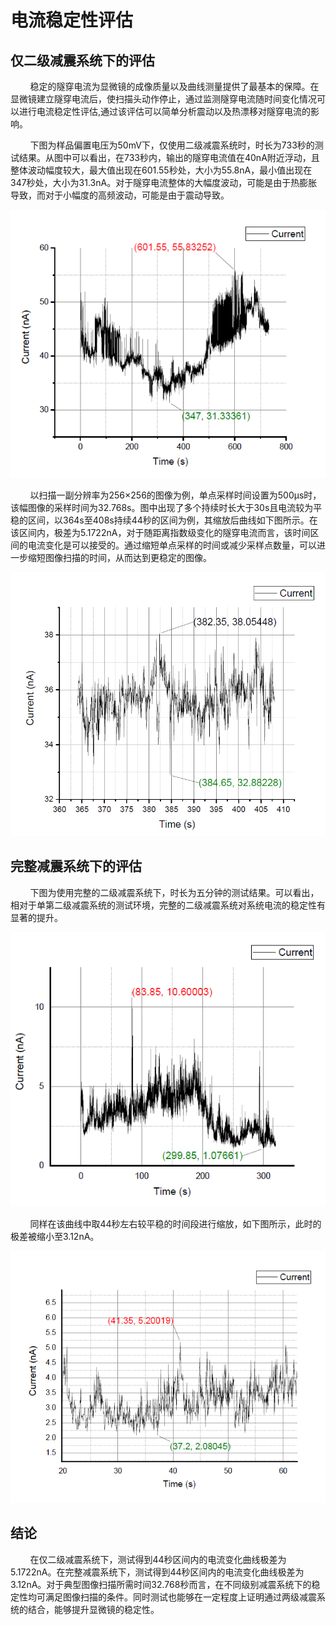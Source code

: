 # 电流稳定性评估

## 仅二级减震系统下的评估

        稳定的隧穿电流为显微镜的成像质量以及曲线测量提供了最基本的保障。在显微镜建立隧穿电流后，使扫描头动作停止，通过监测隧穿电流随时间变化情况可以进行电流稳定性评估,通过该评估可以简单分析震动以及热漂移对隧穿电流的影响。

        下图为样品偏置电压为50mV下，仅使用二级减震系统时，时长为733秒的测试结果。从图中可以看出，在733秒内，输出的隧穿电流值在40nA附近浮动，且整体波动幅度较大，最大值出现在601.55秒处，大小为55.8nA，最小值出现在347秒处，大小为31.3nA。对于隧穿电流整体的大幅度波动，可能是由于热膨胀导致，而对于小幅度的高频波动，可能是由于震动导致。

![plot3.png](media/plot3.png)

        以扫描一副分辨率为256×256的图像为例，单点采样时间设置为500μs时，该幅图像的采样时间为32.768s。图中出现了多个持续时长大于30s且电流较为平稳的区间，以364s至408s持续44秒的区间为例，其缩放后曲线如下图所示。在该区间内，极差为5.1722nA，对于随距离指数级变化的隧穿电流而言，该时间区间的电流变化是可以接受的。通过缩短单点采样的时间或减少采样点数量，可以进一步缩短图像扫描的时间，从而达到更稳定的图像。

![plot4.png](media/plot4.png)

## 完整减震系统下的评估

        下图为使用完整的二级减震系统下，时长为五分钟的测试结果。可以看出，相对于单第二级减震系统的测试环境，完整的二级减震系统对系统电流的稳定性有显著的提升。

![plot5.png](media/plot5.png)

        同样在该曲线中取44秒左右较平稳的时间段进行缩放，如下图所示，此时的极差被缩小至3.12nA。

![plot6.png](media/plot6.png)

## 结论

        在仅二级减震系统下，测试得到44秒区间内的电流变化曲线极差为5.1722nA。在完整减震系统下，测试得到44秒区间内的电流变化曲线极差为3.12nA。对于典型图像扫描所需时间32.768秒而言，在不同级别减震系统下的稳定性均可满足图像扫描的条件。同时测试也能够在一定程度上证明通过两级减震系统的结合，能够提升显微镜的稳定性。
